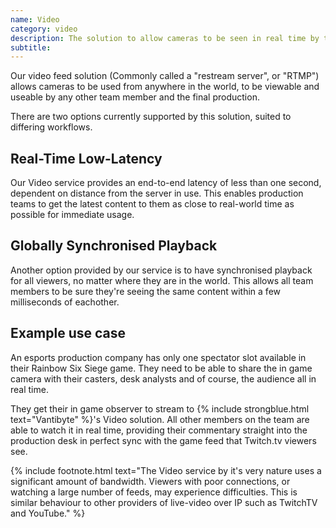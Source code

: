 ```yaml
---
name: Video
category: video
description: The solution to allow cameras to be seen in real time by the production team remotely
subtitle: 
---
```


Our video feed solution (Commonly called a "restream server", or "RTMP") allows cameras to be used from anywhere in the world, to be viewable and useable by any other team member and the final production.

There are two options currently supported by this solution, suited to differing workflows.

## Real-Time Low-Latency

Our Video service provides an end-to-end latency of less than one second, dependent on distance from the server in use. This enables production teams to get the latest content to them as close to real-world time as possible for immediate usage.

## Globally Synchronised Playback

Another option provided by our service is to have synchronised playback for all viewers, no matter where they are in the world. This allows all team members to be sure they're seeing the same content within a few milliseconds of eachother.

## Example use case

An esports production company has only one spectator slot available in their Rainbow Six Siege game. They need to be able to share the in game camera with their casters, desk analysts and of course, the audience all in real time.

They get their in game observer to stream to {% include strongblue.html text="Vantibyte" %}'s Video solution. All other members on the team are able to watch it in real time, providing their commentary straight into the production desk in perfect sync with the game feed that Twitch.tv viewers see.

{% include footnote.html text="The Video service by it's very nature uses a significant amount of bandwidth. Viewers with poor connections, or watching a large number of feeds, may experience difficulties. This is similar behaviour to other providers of live-video over IP such as TwitchTV and YouTube." %}
